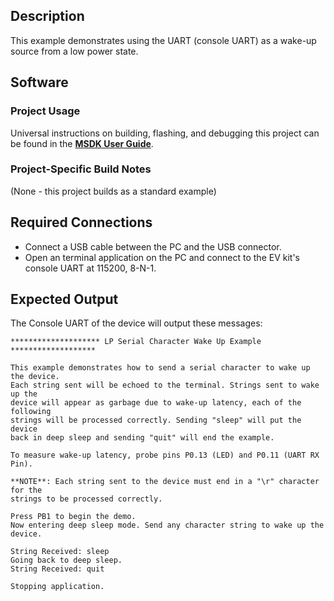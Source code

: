 ## Description

This example demonstrates using the UART (console UART) as a wake-up source from a low power state.


## Software

### Project Usage

Universal instructions on building, flashing, and debugging this project can be found in the **[MSDK User Guide](https://analog-devices-msdk.github.io/msdk/USERGUIDE/)**.

### Project-Specific Build Notes

(None - this project builds as a standard example)

## Required Connections

-   Connect a USB cable between the PC and the USB connector.
-   Open an terminal application on the PC and connect to the EV kit's console UART at 115200, 8-N-1.

## Expected Output

The Console UART of the device will output these messages:

```
******************** LP Serial Character Wake Up Example *******************

This example demonstrates how to send a serial character to wake up the device.
Each string sent will be echoed to the terminal. Strings sent to wake up the
device will appear as garbage due to wake-up latency, each of the following
strings will be processed correctly. Sending "sleep" will put the device
back in deep sleep and sending "quit" will end the example.

To measure wake-up latency, probe pins P0.13 (LED) and P0.11 (UART RX Pin).

**NOTE**: Each string sent to the device must end in a "\r" character for the
strings to be processed correctly.

Press PB1 to begin the demo.
Now entering deep sleep mode. Send any character string to wake up the device.

String Received: sleep
Going back to deep sleep.
String Received: quit

Stopping application.

```

